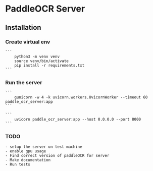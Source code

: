 # PaddleOCR Server

## Installation
    
### Create virtual env
    ```
        python3 -m venv venv
        source venv/bin/activate
        pip install -r requirements.txt
    ```

### Run the server
    ```
        gunicorn -w 4 -k uvicorn.workers.UvicornWorker --timeout 60 paddle_ocr_server:app
    ```

    ```
        uvicorn paddle_ocr_server:app --host 0.0.0.0 --port 8000
    ```

### TODO

    - setup the server on test machine
    - enable gpu usage
    - Find correct version of paddleOCR for server
    - Make documentation
    - Run tests
